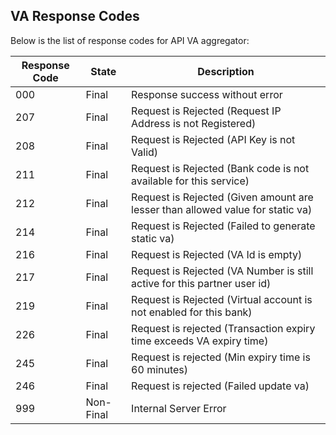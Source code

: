 ## VA Response Codes
<p>Below is the list of response codes for API VA aggregator:</p>
<table><thead>
<tr>
<th>Response Code</th>
<th>State</th>
<th>Description</th>
</tr>
</thead><tbody>
<tr>
<td>000</td>
<td>Final</td>
<td>Response success without error</td>
</tr>
<tr>
<td>207</td>
<td>Final</td>
<td>Request is Rejected (Request IP Address is not Registered)</td>
</tr>
<tr>
<td>208</td>
<td>Final</td>
<td>Request is Rejected (API Key is not Valid)</td>
</tr>
<tr>
<td>211</td>
<td>Final</td>
<td>Request is Rejected (Bank code is not available for this service)</td>
</tr>
<tr>
<td>212</td>
<td>Final</td>
<td>Request is Rejected (Given amount are lesser than allowed value for static va)</td>
</tr>
<tr>
<td>214</td>
<td>Final</td>
<td>Request is Rejected (Failed to generate static va)</td>
</tr>
<tr>
<td>216</td>
<td>Final</td>
<td>Request is Rejected (VA Id is empty)</td>
</tr>
<tr>
<td>217</td>
<td>Final</td>
<td>Request is Rejected (VA Number is still active for this partner user id)</td>
</tr>
<tr>
<td>219</td>
<td>Final</td>
<td>Request is Rejected (Virtual account is not enabled for this bank)</td>
</tr>
<tr>
<td>226</td>
<td>Final</td>
<td>Request is rejected (Transaction expiry time exceeds VA expiry time)</td>
</tr>
<tr>
<td>245</td>
<td>Final</td>
<td>Request is rejected (Min expiry time is 60 minutes)</td>
</tr>
<tr>
<td>246</td>
<td>Final</td>
<td>Request is rejected (Failed update va)</td>
</tr>
<tr>
<td>999</td>
<td>Non-Final</td>
<td>Internal Server Error</td>
</tr>
</tbody></table>
